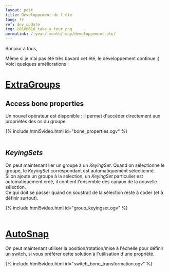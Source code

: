 ```yaml
---
layout: post
title: Développement de l'été
lang: fr
ref: dev_update
img: 20160616_take_a_tour.png
permalink: /:year/:month/:day/developpement-ete/
---
```


Bonjour à tous,

Même si je n'ai pas été très bavard cet été, le développement continue :) Voici quelques améliorations :

# [ExtraGroups][1]

##  Access bone properties
Un nouvel opérateur est disponible : il permet d'accéder directement aux propriétés des os du groupe.

{% include html5video.html id="bone_properties.ogv" %}
<br/>
<br/>  

##  _KeyingSets_
On peut maintenant lier un groupe à un _KeyingSet_. Quand on sélectionne le groupe, le _KeyingSet_ correspondant est automatiquement sélectionné.  
Si on ajoute un groupe à la sélection, un _KeyingSet_ particulier est automatiquement créé, il contient l'ensemble des canaux de la nouvelle sélection.  
Ce qui doit se passer quand on soustrait de la sélection reste à coder (et à définir surtout).  

{% include html5video.html id="group_keyingset.ogv" %}
<br/>
<br/>  

# [AutoSnap][2]
On peut maintenant utiliser la position/rotation/mise à l'échelle pour définir un switch, si vous préférer cette solution à l'utilisation d'une propriété.

{% include html5video.html id="switch_bone_transformation.ogv" %}

[1]: {{site.base_url}}/tools/ExtraGroups/
[2]: {{site.base_url}}/tools/AutoSnap/
